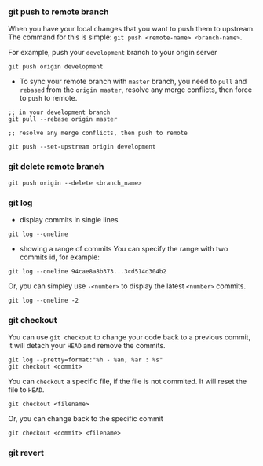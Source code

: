 ### git push to remote branch
When you have your local changes that you want to push them to upstream. The command for this is simple: `git push <remote-name> <branch-name>`. 

For example, push your `development` branch to your origin server
```
git push origin development
```
- To sync your remote branch with `master` branch, you need to `pull` and `rebased` from the `origin master`, resolve any merge conflicts, then force to `push` to remote.
```
;; in your development branch
git pull --rebase origin master

;; resolve any merge conflicts, then push to remote

git push --set-upstream origin development
```

### git delete remote branch
```
git push origin --delete <branch_name>
```

### git log
- display commits in single lines
```
git log --oneline 
```
- showing a range of commits 
You can specify the range with two commits id, for example:
```
git log --oneline 94cae8a8b373...3cd514d304b2
```
Or, you can simpley use `-<number>` to display the latest `<number>` commits.
```
git log --oneline -2
```


### git checkout
You can use `git checkout` to change your code back to a previous commit, it will detach your `HEAD` and remove the commits.
```
git log --pretty=format:"%h - %an, %ar : %s"
git checkout <commit>
```
You can `checkout` a specific file, if the file is not commited. It will reset the file to `HEAD`.
```
git checkout <filename>
```
Or, you can change back to the specific commit
```
git checkout <commit> <filename>
```

### git revert
